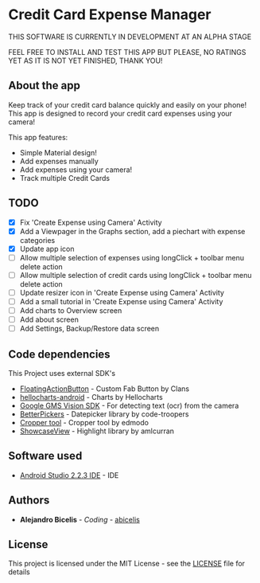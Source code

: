 # Credit Card Expense Manager #




THIS SOFTWARE IS CURRENTLY IN DEVELOPMENT AT AN ALPHA STAGE

FEEL FREE TO INSTALL AND TEST THIS APP BUT PLEASE, NO RATINGS YET
AS IT IS NOT YET FINISHED, THANK YOU!


## About the app

Keep track of your credit card balance quickly and easily on your phone! This app is designed to record your credit card expenses using your camera!

This app features:

- Simple Material design!
- Add expenses manually
- Add expenses using your camera!
- Track multiple Credit Cards

## TODO

- [X] Fix 'Create Expense using Camera' Activity
- [X] Add a Viewpager in the Graphs section, add a piechart with expense categories
- [X] Update app icon
- [ ] Allow multiple selection of expenses using longClick + toolbar menu delete action
- [ ] Allow multiple selection of credit cards using longClick + toolbar menu delete action
- [ ] Update resizer icon in 'Create Expense using Camera' Activity
- [ ] Add a small tutorial in 'Create Expense using Camera' Activity
- [ ] Add charts to Overview screen
- [ ] Add about screen
- [ ] Add Settings, Backup/Restore data screen

## Code dependencies

This Project uses external SDK's

* [FloatingActionButton](https://github.com/Clans/FloatingActionButton) - Custom Fab Button by Clans
* [hellocharts-android](https://github.com/lecho/hellocharts-android) - Charts by Hellocharts
* [Google GMS Vision SDK](https://developers.google.com/android/reference/com/google/android/gms/vision/package-summary) - For detecting text (ocr) from the camera
* [BetterPickers](https://github.com/code-troopers/android-betterpickers) - Datepicker library by code-troopers
* [Cropper tool](https://github.com/edmodo/cropper) - Cropper tool by edmodo
* [ShowcaseView](https://github.com/amlcurran/ShowcaseView) - Highlight library by amlcurran

## Software used

* [Android Studio 2.2.3 IDE](https://developer.android.com/studio/index.html) - IDE


## Authors

* **Alejandro Bicelis** - *Coding* - [abicelis](https://github.com/abicelis)

## License

This project is licensed under the MIT License - see the [LICENSE](https://github.com/abicelis/ElectronicLoad/blob/master/LICENSE) file for details

